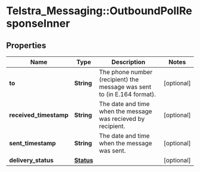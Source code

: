 # Telstra_Messaging::OutboundPollResponseInner

## Properties
Name | Type | Description | Notes
------------ | ------------- | ------------- | -------------
**to** | **String** | The phone number (recipient) the message was sent to (in E.164 format). | [optional] 
**received_timestamp** | **String** | The date and time when the message was recieved by recipient. | [optional] 
**sent_timestamp** | **String** | The date and time when the message was sent. | [optional] 
**delivery_status** | [**Status**](Status.md) |  | [optional] 


